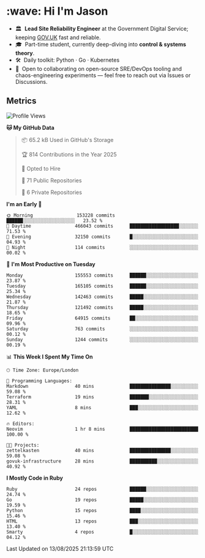 <h1 align="left" id="jason-title">:wave: Hi I'm Jason</h1>

- 🏛️ &nbsp;**Lead Site Reliability Engineer** at the Government Digital Service; keeping [GOV.UK](https://www.gov.uk/) fast and reliable.
- 🎓 &nbsp;Part-time student, currently deep-diving into **control & systems theory**.  
- 🛠️ &nbsp;Daily toolkit: Python · Go · Kubernetes  
- 🤝 &nbsp;Open to collaborating on open-source SRE/DevOps tooling and chaos-engineering experiments — feel free to reach out via Issues or Discussions.


<h2>Metrics</h2>

<!--START_SECTION:waka-->
![Profile Views](http://img.shields.io/badge/Profile%20Views-2-blue)

**🐱 My GitHub Data** 

> 📦 65.2 kB Used in GitHub's Storage 
 > 
> 🏆 814 Contributions in the Year 2025
 > 
> 💼 Opted to Hire
 > 
> 📜 71 Public Repositories 
 > 
> 🔑 6 Private Repositories 
 > 
**I'm an Early 🐤** 

```text
🌞 Morning                153228 commits      ██████░░░░░░░░░░░░░░░░░░░   23.52 % 
🌆 Daytime                466043 commits      ██████████████████░░░░░░░   71.53 % 
🌃 Evening                32150 commits       █░░░░░░░░░░░░░░░░░░░░░░░░   04.93 % 
🌙 Night                  114 commits         ░░░░░░░░░░░░░░░░░░░░░░░░░   00.02 % 
```
📅 **I'm Most Productive on Tuesday** 

```text
Monday                   155553 commits      ██████░░░░░░░░░░░░░░░░░░░   23.87 % 
Tuesday                  165105 commits      ██████░░░░░░░░░░░░░░░░░░░   25.34 % 
Wednesday                142463 commits      █████░░░░░░░░░░░░░░░░░░░░   21.87 % 
Thursday                 121492 commits      █████░░░░░░░░░░░░░░░░░░░░   18.65 % 
Friday                   64915 commits       ██░░░░░░░░░░░░░░░░░░░░░░░   09.96 % 
Saturday                 763 commits         ░░░░░░░░░░░░░░░░░░░░░░░░░   00.12 % 
Sunday                   1244 commits        ░░░░░░░░░░░░░░░░░░░░░░░░░   00.19 % 
```


📊 **This Week I Spent My Time On** 

```text
🕑︎ Time Zone: Europe/London

💬 Programming Languages: 
Markdown                 40 mins             ███████████████░░░░░░░░░░   59.08 % 
Terraform                19 mins             ███████░░░░░░░░░░░░░░░░░░   28.31 % 
YAML                     8 mins              ███░░░░░░░░░░░░░░░░░░░░░░   12.62 % 

🔥 Editors: 
Neovim                   1 hr 8 mins         █████████████████████████   100.00 % 

🐱‍💻 Projects: 
zettelkasten             40 mins             ███████████████░░░░░░░░░░   59.08 % 
govuk-infrastructure     28 mins             ██████████░░░░░░░░░░░░░░░   40.92 % 
```

**I Mostly Code in Ruby** 

```text
Ruby                     24 repos            ██████░░░░░░░░░░░░░░░░░░░   24.74 % 
Go                       19 repos            █████░░░░░░░░░░░░░░░░░░░░   19.59 % 
Python                   15 repos            ████░░░░░░░░░░░░░░░░░░░░░   15.46 % 
HTML                     13 repos            ███░░░░░░░░░░░░░░░░░░░░░░   13.40 % 
Smarty                   4 repos             █░░░░░░░░░░░░░░░░░░░░░░░░   04.12 % 
```




 Last Updated on 13/08/2025 21:13:59 UTC
<!--END_SECTION:waka-->

<!-- links -->

[issues page]: https://github.com/jasonBirchall/jasonBirchall/issues "jasonBirchall/issues"
